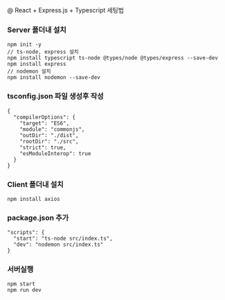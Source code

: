 @ React + Express.js + Typescript 세팅법
### Server 폴더내 설치
```
npm init -y
// ts-node, express 설치
npm install typescript ts-node @types/node @types/express --save-dev
npm install express
// nodemon 설치
npm install nodemon --save-dev
```
### tsconfig.json 파일 생성후 작성
```
{
  "compilerOptions": {
    "target": "ES6",
    "module": "commonjs",
    "outDir": "./dist",
    "rootDir": "./src",
    "strict": true,
    "esModuleInterop": true
  }
}
```
###  Client 폴더내 설치
```
npm install axios
```
###  package.json 추가
```
"scripts": {
  "start": "ts-node src/index.ts",
  "dev": "nodemon src/index.ts"
}
```
### 서버실행
```
npm start
npm run dev
```
